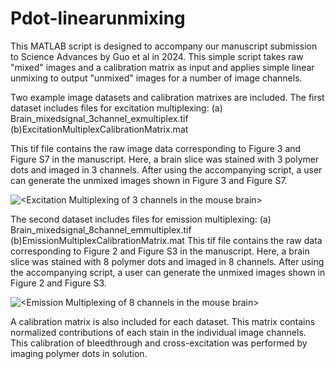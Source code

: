 # Pdot-linearunmixing
This MATLAB script is designed to accompany our manuscript submission to Science Advances by Guo et al in 2024. This simple script takes raw "mixed" images and a calibration matrix as input and applies simple linear unmixing to output "unmixed" images for a number of image channels.


Two example image datasets and calibration matrixes are included. 
The first dataset includes files for excitation multiplexing:
(a) Brain_mixedsignal_3channel_exmultiplex.tif
(b)ExcitationMultiplexCalibrationMatrix.mat

This tif file contains the raw image data corresponding to Figure 3 and Figure S7 in the manuscript. Here, a brain slice was stained with 3 polymer dots and imaged in 3 channels. After using the accompanying script, a user can generate the unmixed images shown in Figure 3 and Figure S7. 

![<Excitation Multiplexing of 3 channels in the mouse brain>](<C:\Users\poude\OneDrive\Documents\GitHub\Pdot-linearunmixing\ExMultiplex.png>)


The second dataset includes files for emission multiplexing:
(a) Brain_mixedsignal_8channel_emmultiplex.tif
(b)EmissionMultiplexCalibrationMatrix.mat
This tif file contains the raw data corresponding to Figure 2 and Figure S3 in the manuscript. Here, a brain slice was stained with 8 polymer dots and imaged in 8 channels. After using the accompanying script, a user can generate the unmixed images shown in Figure 2 and Figure S3. 

![<Emission Multiplexing of 8 channels in the mouse brain>](<C:\Users\poude\OneDrive\Documents\GitHub\Pdot-linearunmixing\EmMultiplex.png>)

A calibration matrix is also included for each dataset. This matrix contains normalized contributions of each stain in the individual image channels. This calibration of bleedthrough and cross-excitation was performed by imaging polymer dots in solution.



